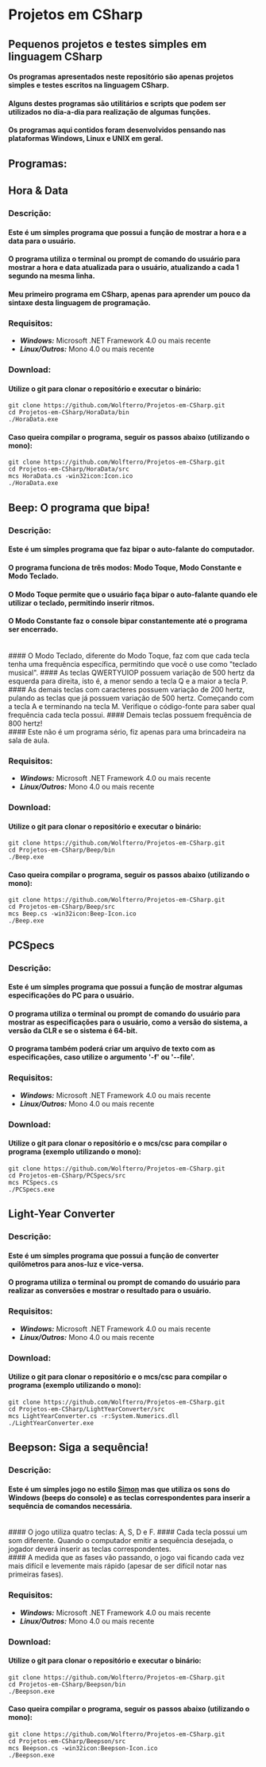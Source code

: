 # Projetos em CSharp
## Pequenos projetos e testes simples em linguagem CSharp

#### Os programas apresentados neste repositório são apenas projetos simples e testes escritos na linguagem CSharp.
#### Alguns destes programas são utilitários e scripts que podem ser utilizados no dia-a-dia para realização de algumas funções.
#### Os programas aqui contidos foram desenvolvidos pensando nas plataformas Windows, Linux e UNIX em geral.

## Programas:

## Hora & Data

### Descrição:

#### Este é um simples programa que possui a função de mostrar a hora e a data para o usuário.
#### O programa utiliza o terminal ou prompt de comando do usuário para mostrar a hora e data atualizada para o usuário, atualizando a cada 1 segundo na mesma linha.
#### Meu primeiro programa em CSharp, apenas para aprender um pouco da sintaxe desta linguagem de programação.

### Requisitos:
- ***Windows:*** Microsoft .NET Framework 4.0 ou mais recente
- ***Linux/Outros:*** Mono 4.0 ou mais recente

### Download:

#### Utilize o git para clonar o repositório e executar o binário:

    git clone https://github.com/Wolfterro/Projetos-em-CSharp.git
    cd Projetos-em-CSharp/HoraData/bin
    ./HoraData.exe

#### Caso queira compilar o programa, seguir os passos abaixo (utilizando o mono):

    git clone https://github.com/Wolfterro/Projetos-em-CSharp.git
    cd Projetos-em-CSharp/HoraData/src
    mcs HoraData.cs -win32icon:Icon.ico
    ./HoraData.exe

## Beep: O programa que bipa!

### Descrição:

#### Este é um simples programa que faz bipar o auto-falante do computador.
#### O programa funciona de três modos: Modo Toque, Modo Constante e Modo Teclado.
#### O Modo Toque permite que o usuário faça bipar o auto-falante quando ele utilizar o teclado, permitindo inserir ritmos.
#### O Modo Constante faz o console bipar constantemente até o programa ser encerrado.
<br />
#### O Modo Teclado, diferente do Modo Toque, faz com que cada tecla tenha uma frequência específica, permitindo que você o use como "teclado musical".
#### As teclas QWERTYUIOP possuem variação de 500 hertz da esquerda para direita, isto é, a menor sendo a tecla Q e a maior a tecla P.
#### As demais teclas com caracteres possuem variação de 200 hertz, pulando as teclas que já possuem variação de 500 hertz. Começando com a tecla A e terminando na tecla M. Verifique o código-fonte para saber qual frequência cada tecla possui.
#### Demais teclas possuem frequência de 800 hertz!
<br />
#### Este não é um programa sério, fiz apenas para uma brincadeira na sala de aula.

### Requisitos:
- ***Windows:*** Microsoft .NET Framework 4.0 ou mais recente
- ***Linux/Outros:*** Mono 4.0 ou mais recente

### Download:

#### Utilize o git para clonar o repositório e executar o binário:

    git clone https://github.com/Wolfterro/Projetos-em-CSharp.git
    cd Projetos-em-CSharp/Beep/bin
    ./Beep.exe

#### Caso queira compilar o programa, seguir os passos abaixo (utilizando o mono):

    git clone https://github.com/Wolfterro/Projetos-em-CSharp.git
    cd Projetos-em-CSharp/Beep/src
    mcs Beep.cs -win32icon:Beep-Icon.ico
    ./Beep.exe

## PCSpecs

### Descrição:

#### Este é um simples programa que possui a função de mostrar algumas especificações do PC para o usuário.
#### O programa utiliza o terminal ou prompt de comando do usuário para mostrar as especificações para o usuário, como a versão do sistema, a versão da CLR e se o sistema é 64-bit.
#### O programa também poderá criar um arquivo de texto com as especificações, caso utilize o argumento '-f' ou '--file'.

### Requisitos:
- ***Windows:*** Microsoft .NET Framework 4.0 ou mais recente
- ***Linux/Outros:*** Mono 4.0 ou mais recente

### Download:

#### Utilize o git para clonar o repositório e o mcs/csc para compilar o programa (exemplo utilizando o mono):

    git clone https://github.com/Wolfterro/Projetos-em-CSharp.git
    cd Projetos-em-CSharp/PCSpecs/src
    mcs PCSpecs.cs
    ./PCSpecs.exe

## Light-Year Converter

### Descrição:

#### Este é um simples programa que possui a função de converter quilômetros para anos-luz e vice-versa.
#### O programa utiliza o terminal ou prompt de comando do usuário para realizar as conversões e mostrar o resultado para o usuário.

### Requisitos:
- ***Windows:*** Microsoft .NET Framework 4.0 ou mais recente
- ***Linux/Outros:*** Mono 4.0 ou mais recente

### Download:

#### Utilize o git para clonar o repositório e o mcs/csc para compilar o programa (exemplo utilizando o mono):

    git clone https://github.com/Wolfterro/Projetos-em-CSharp.git
    cd Projetos-em-CSharp/LightYearConverter/src
    mcs LightYearConverter.cs -r:System.Numerics.dll
    ./LightYearConverter.exe

## Beepson: Siga a sequência!

### Descrição:

#### Este é um simples jogo no estilo [Simon](https://en.wikipedia.org/wiki/Simon_(game)) mas que utiliza os sons do Windows (beeps do console) e as teclas correspondentes para inserir a sequência de comandos necessária.
<br />
#### O jogo utiliza quatro teclas: A, S, D e F. 
#### Cada tecla possui um som diferente. Quando o computador emitir a sequência desejada, o jogador deverá inserir as teclas correspondentes.
<br />
#### A medida que as fases vão passando, o jogo vai ficando cada vez mais difícil e levemente mais rápido (apesar de ser difícil notar nas primeiras fases).

### Requisitos:
- ***Windows:*** Microsoft .NET Framework 4.0 ou mais recente
- ***Linux/Outros:*** Mono 4.0 ou mais recente

### Download:

#### Utilize o git para clonar o repositório e executar o binário:

    git clone https://github.com/Wolfterro/Projetos-em-CSharp.git
    cd Projetos-em-CSharp/Beepson/bin
    ./Beepson.exe

#### Caso queira compilar o programa, seguir os passos abaixo (utilizando o mono):

    git clone https://github.com/Wolfterro/Projetos-em-CSharp.git
    cd Projetos-em-CSharp/Beepson/src
    mcs Beepson.cs -win32icon:Beepson-Icon.ico
    ./Beepson.exe
